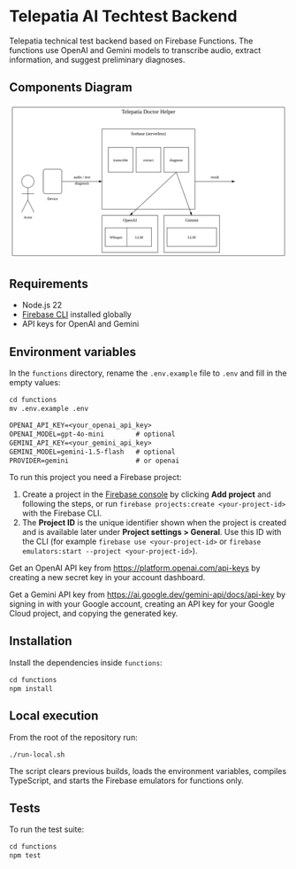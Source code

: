 # Telepatia AI Techtest Backend

Telepatia technical test backend based on Firebase Functions. The functions use OpenAI and Gemini models to transcribe audio, extract information, and suggest preliminary diagnoses.

## Components Diagram

![Components Diagram](components-diagram.svg)

## Requirements
- Node.js 22
- [Firebase CLI](https://firebase.google.com/docs/cli) installed globally
- API keys for OpenAI and Gemini

## Environment variables
In the `functions` directory, rename the `.env.example` file to `.env` and fill in the empty values:

```
cd functions
mv .env.example .env
```

```
OPENAI_API_KEY=<your_openai_api_key>
OPENAI_MODEL=gpt-4o-mini        # optional
GEMINI_API_KEY=<your_gemini_api_key>
GEMINI_MODEL=gemini-1.5-flash   # optional
PROVIDER=gemini                 # or openai
```

To run this project you need a Firebase project:

1. Create a project in the [Firebase console](https://console.firebase.google.com) by clicking **Add project** and following the steps, or run `firebase projects:create <your-project-id>` with the Firebase CLI.
2. The **Project ID** is the unique identifier shown when the project is created and is available later under **Project settings > General**. Use this ID with the CLI (for example `firebase use <your-project-id>` or `firebase emulators:start --project <your-project-id>`).

Get an OpenAI API key from <https://platform.openai.com/api-keys> by creating a new secret key in your account dashboard.

Get a Gemini API key from <https://ai.google.dev/gemini-api/docs/api-key> by signing in with your Google account, creating an API key for your Google Cloud project, and copying the generated key.

## Installation
Install the dependencies inside `functions`:

```
cd functions
npm install
```

## Local execution
From the root of the repository run:

```
./run-local.sh
```

The script clears previous builds, loads the environment variables, compiles TypeScript, and starts the Firebase emulators for functions only.

## Tests
To run the test suite:

```
cd functions
npm test
```
